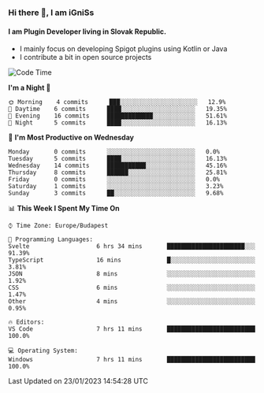### Hi there 👋, I am iGniSs

#### I am Plugin Developer living in Slovak Republic.
- I mainly focus on developing Spigot plugins using Kotlin or Java
- I contribute a bit in open source projects

<!--START_SECTION:waka-->
![Code Time](http://img.shields.io/badge/Code%20Time-1%2C017%20hrs%2046%20mins-blue)

**I'm a Night 🦉** 

```text
🌞 Morning    4 commits      ███░░░░░░░░░░░░░░░░░░░░░░   12.9% 
🌆 Daytime    6 commits      ████░░░░░░░░░░░░░░░░░░░░░   19.35% 
🌃 Evening    16 commits     █████████████░░░░░░░░░░░░   51.61% 
🌙 Night      5 commits      ████░░░░░░░░░░░░░░░░░░░░░   16.13%

```
📅 **I'm Most Productive on Wednesday** 

```text
Monday       0 commits      ░░░░░░░░░░░░░░░░░░░░░░░░░   0.0% 
Tuesday      5 commits      ████░░░░░░░░░░░░░░░░░░░░░   16.13% 
Wednesday    14 commits     ███████████░░░░░░░░░░░░░░   45.16% 
Thursday     8 commits      ██████░░░░░░░░░░░░░░░░░░░   25.81% 
Friday       0 commits      ░░░░░░░░░░░░░░░░░░░░░░░░░   0.0% 
Saturday     1 commits      ░░░░░░░░░░░░░░░░░░░░░░░░░   3.23% 
Sunday       3 commits      ██░░░░░░░░░░░░░░░░░░░░░░░   9.68%

```


📊 **This Week I Spent My Time On** 

```text
⌚︎ Time Zone: Europe/Budapest

💬 Programming Languages: 
Svelte                   6 hrs 34 mins       ██████████████████████░░░   91.39% 
TypeScript               16 mins             █░░░░░░░░░░░░░░░░░░░░░░░░   3.81% 
JSON                     8 mins              ░░░░░░░░░░░░░░░░░░░░░░░░░   1.92% 
CSS                      6 mins              ░░░░░░░░░░░░░░░░░░░░░░░░░   1.47% 
Other                    4 mins              ░░░░░░░░░░░░░░░░░░░░░░░░░   0.95%

🔥 Editors: 
VS Code                  7 hrs 11 mins       █████████████████████████   100.0%

💻 Operating System: 
Windows                  7 hrs 11 mins       █████████████████████████   100.0%

```


 Last Updated on 23/01/2023 14:54:28 UTC
<!--END_SECTION:waka-->